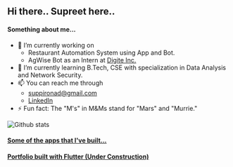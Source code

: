 ## Hi there.. Supreet here..

#### Something about me...

- 🔭 I’m currently working on 
     - Restaurant Automation System using App and Bot.
     - AgWise Bot as an Intern at [Digite Inc.](https://www.digite.com/)
- 🌱 I’m currently learning B.Tech, CSE with specialization in Data Analysis and Network Security.
- 📫 You can reach me through 
     - suppironad@gmail.com
     - [LinkedIn](https://www.linkedin.com/in/supreet-ronad/)
- ⚡ Fun fact: The "M's" in M&Ms stand for "Mars" and "Murrie."



![Github stats](https://github-readme-stats.vercel.app/api?username=SupreetRonad)

#### [Some of the apps that I've built...](https://drive.google.com/drive/folders/1Q_7CsLuHp1WM1Gpf9f7YwWtv8PVWpBsM?usp=sharing)

#### [Portfolio built with Flutter (Under Construction)](https://supreetronad.github.io/web_portal/)

